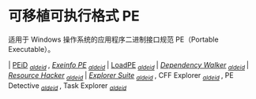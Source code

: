 # 可移植可执行格式 PE

适用于 Windows 操作系统的应用程序二进制接口规范 PE（Portable Executable）。

| [PEiD](# "PE32 查壳工具") <sub>
      [*aldeid*](https://www.aldeid.com/wiki/PEiD) </sub>,
  [*Exeinfo PE*](http://exeinfo.xn.pl/ "PE 查壳工具") <sub>
      [*aldeid*](https://www.aldeid.com/wiki/Exeinfo-PE) </sub>
| [LoadPE](# "PE32 修复工具") <sub>
      [*aldeid*](https://www.aldeid.com/wiki/LordPE) </sub>
| [*Dependency Walker*](http://dependencywalker.com/ "PE 依赖查询工具") <sub>
      [*aldeid*](https://www.aldeid.com/wiki/Dependency-Walker) </sub>
| [*Resource Hacker*](http://angusj.com/resourcehacker/ "PE 资源编辑工具") <sub>
      [*aldeid*](https://www.aldeid.com/wiki/ResourceHacker) </sub>
| [*Explorer Suite*](https://ntcore.com/?page_id=388 "PE 编辑套件") <sub>
      [*aldeid*](https://www.aldeid.com/wiki/Explorer-Suite) </sub>,
  CFF Explorer <sub>
      [*aldeid*](https://www.aldeid.com/wiki/Explorer-Suite/CFF-Explorer) </sub>,
  PE Detective <sub>
      [*aldeid*](https://www.aldeid.com/wiki/Explorer-Suite/PE-Detective) </sub>,
  Task Explorer <sub>
      [*aldeid*](https://www.aldeid.com/wiki/Explorer-Suite/Task-Explorer) </sub>
